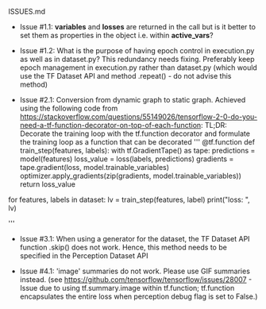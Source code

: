 ISSUES.md

* Issue #1.1: __variables__ and __losses__ are returned in the call but is it better to set them as properties in the object i.e. within __active_vars__?

* Issue #1.2: What is the purpose of having epoch control in execution.py as well as in dataset.py? This redundancy needs fixing. Preferably keep epoch management in execution.py rather than dataset.py (which would use the TF Dataset API and method .repeat() - do not advise this method)


* Issue #2.1: Conversion from dynamic graph to static graph. Achieved using the following code from https://stackoverflow.com/questions/55149026/tensorflow-2-0-do-you-need-a-tf-function-decorator-on-top-of-each-function:
TL;DR: Decorate the training loop with the tf.function decorator and formulate the training loop as a function that can be decorated
'''
@tf.function
def train_step(features, labels):
   with tf.GradientTape() as tape:
        predictions = model(features)
        loss_value = loss(labels, predictions)
    gradients = tape.gradient(loss, model.trainable_variables)
    optimizer.apply_gradients(zip(gradients, model.trainable_variables))
    return loss_value

for features, labels in dataset:
    lv = train_step(features, label)
    print("loss: ", lv)

 '''

 * Issue #3.1: When using a generator for the dataset, the TF Dataset API function .skip() does not work. Hence, this method needs to be specified in the Perception Dataset API

 * Issue #4.1: 'image' summaries do not work. Please use GIF summaries instead. (see https://github.com/tensorflow/tensorflow/issues/28007 - Issue due to using tf.summary.image within tf.function; tf.function encapsulates the entire loss when perception debug flag is set to False.)
